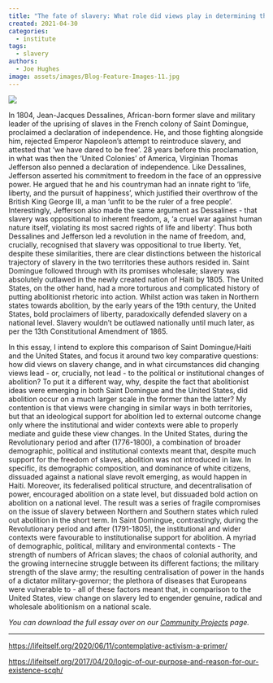 ```yaml
---
title: "The fate of slavery: What role did views play in determining this?"
created: 2021-04-30
categories: 
  - institute
tags: 
  - slavery
authors: 
  - Joe Hughes
image: assets/images/Blog-Feature-Images-11.jpg
---
```


![](assets/images/Blog-Feature-Images-11-1024x576.jpg)

In 1804, Jean-Jacques Dessalines, African-born former slave and military leader of the uprising of slaves in the French colony of Saint Domingue, proclaimed a declaration of independence. He, and those fighting alongside him, rejected Emperor Napoleon’s attempt to reintroduce slavery, and attested that ‘we have dared to be free’. 28 years before this proclamation, in what was then the ‘United Colonies’ of America, Virginian Thomas Jefferson also penned a declaration of independence. Like Dessalines, Jefferson asserted his commitment to freedom in the face of an oppressive power. He argued that he and his countryman had an innate right to ‘life, liberty, and the pursuit of happiness’, which justified their overthrow of the British King George III, a man ‘unfit to be the ruler of a free people’. Interestingly, Jefferson also made the same argument as Dessalines - that slavery was oppositional to inherent freedom, a, ‘a cruel war against human nature itself, violating its most sacred rights of life and liberty’. Thus both Dessalines and Jefferson led a revolution in the name of freedom, and, crucially, recognised that slavery was oppositional to true liberty. Yet, despite these similarities, there are clear distinctions between the historical trajectory of slavery in the two territories these authors resided in. Saint Domingue followed through with its promises wholesale; slavery was absolutely outlawed in the newly created nation of Haiti by 1805. The United States, on the other hand, had a more torturous and complicated history of putting abolitionist rhetoric into action. Whilst action was taken in Northern states towards abolition, by the early years of the 19th century, the United States, bold proclaimers of liberty, paradoxically defended slavery on a national level. Slavery wouldn’t be outlawed nationally until much later, as per the 13th Constitutional Amendment of 1865.

In this essay, I intend to explore this comparison of Saint Domingue/Haiti and the United States, and focus it around two key comparative questions: how did views on slavery change, and in what circumstances did changing views lead - or, crucially, not lead - to the political or institutional changes of abolition? To put it a different way, why, despite the fact that abolitionist ideas were emerging in both Saint Domingue and the United States, did abolition occur on a much larger scale in the former than the latter? My contention is that views were changing in similar ways in both territories, but that an ideological support for abolition led to external outcome change only where the institutional and wider contexts were able to properly mediate and guide these view changes. In the United States, during the Revolutionary period and after (1776-1800), a combination of broader demographic, political and institutional contexts meant that, despite much support for the freedom of slaves, abolition was not introduced in law. In specific, its demographic composition, and dominance of white citizens, dissuaded against a national slave revolt emerging, as would happen in Haiti. Moreover, its federalised political structure, and decentralisation of power, encouraged abolition on a state level, but dissuaded bold action on abolition on a national level. The result was a series of fragile compromises on the issue of slavery between Northern and Southern states which ruled out abolition in the short term. In Saint Domingue, contrastingly, during the Revolutionary period and after (1791-1805), the institutional and wider contexts were favourable to institutionalise support for abolition. A myriad of demographic, political, military and environmental contexts - The strength of numbers of African slaves; the chaos of colonial authority, and the growing internecine struggle between its different factions; the military strength of the slave army; the resulting centralisation of power in the hands of a dictator military-governor; the plethora of diseases that Europeans were vulnerable to - all of these factors meant that, in comparison to the United States, view change on slavery led to engender genuine, radical and wholesale abolitionism on a national scale.

_You can download the full essay over on our [Community Projects](https://lifeitself.org/community-projects/) page._

* * *

https://lifeitself.org/2020/06/11/contemplative-activism-a-primer/

https://lifeitself.org/2017/04/20/logic-of-our-purpose-and-reason-for-our-existence-scqh/
